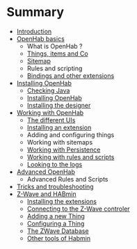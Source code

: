 # Summary

* [Introduction](README.md)
* [OpenHab basics](openhab_basics.md)
   * What is OpenHab ?
   * [Things, items and Co](Things_items_and_Co/things,items_and_co_md.md)
   * [Sitemap](Sitemap/sitemap.md)
   * Rules and scripting
   * [Bindings and other extensions](bindings_and_other_extensions.md)
* [Installing OpenHab](chapter1.md)
   * [Checking Java](checking_java.md)
   * [Installing OpenHab](Installing_openhab/installing_openhab.md)
   * [Installing the designer](installing_the_designer.md)
* [Working with OpenHab](working_with_openhab.md)
   * [The different UIs](the_different_uis.md)
   * [Installing an extension](installing_an_extension.md)
   * Adding and configuring things
   * Working with sitemaps
   * [Working with Persistence](working_with_persistence.md)
   * [Working with rules and scripts](working_with_rules_and_scripts.md)
   * [Looking to the logs](looking_to_the_logs.md)
* [Advanced OpenHab](advanced_openhab.md)
   * Advanced Rules and Scripts
* [Tricks and troubleshooting](tricks_and_troubleshooting.md)
* [Z-Wave and HABmin](z-wave_and_habadmin.md)
   * [Installing the extensions](Installing_the_extension/installing_the_extensions.md)
   * [Connecting to the Z-Wave controler](Connecting_to_the_z-wave_controler/connecting_to_the_z-wave_controler.md)
   * [Adding a new Thing](Adding_a_new_thing/adding_a_new_thing.md)
   * [Configuring a Thing](Configuring_a_thing/configuring_a_thing.md)
   * [The ZWave Database](The_zwave_database/the_zwave_database.md)
   * [Other tools of Habmin](Others_tools_of_habmin/other_tools_of_habmin.md)

